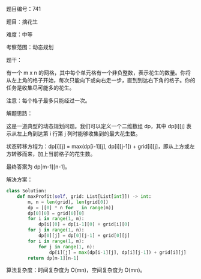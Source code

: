 题目编号：741

题目：摘花生

难度：中等

考察范围：动态规划

题干：

有一个 m x n 的网格，其中每个单元格有一个非负整数，表示花生的数量。你将从左上角的格子开始，每次只能向下或向右走一步，直到到达右下角的格子。你的任务是收集尽可能多的花生。

注意：每个格子最多只能经过一次。

解题思路：

这是一道典型的动态规划问题。我们可以定义一个二维数组 dp，其中 dp[i][j] 表示从左上角到达第 i 行第 j 列时能够收集到的最大花生数。

状态转移方程为：dp[i][j] = max(dp[i-1][j], dp[i][j-1]) + grid[i][j]，即从上方或左方转移而来，加上当前格子的花生数。

最终答案为 dp[m-1][n-1]。

解决方案：

```python
class Solution:
    def maxProfit(self, grid: List[List[int]]) -> int:
        m, n = len(grid), len(grid[0])
        dp = [[0] * n for _ in range(m)]
        dp[0][0] = grid[0][0]
        for i in range(1, m):
            dp[i][0] = dp[i-1][0] + grid[i][0]
        for j in range(1, n):
            dp[0][j] = dp[0][j-1] + grid[0][j]
        for i in range(1, m):
            for j in range(1, n):
                dp[i][j] = max(dp[i-1][j], dp[i][j-1]) + grid[i][j]
        return dp[m-1][n-1]
```

算法复杂度：时间复杂度为 O(mn)，空间复杂度为 O(mn)。